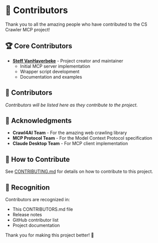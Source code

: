 # 👥 Contributors

Thank you to all the amazing people who have contributed to the CS Crawler MCP project!

## 🏆 Core Contributors

- **[Steff VanHaverbeke](https://github.com/CoachSteff)** - Project creator and maintainer
  - Initial MCP server implementation
  - Wrapper script development
  - Documentation and examples

## 🤝 Contributors

*Contributors will be listed here as they contribute to the project.*

## 🙏 Acknowledgments

- **Crawl4AI Team** - For the amazing web crawling library
- **MCP Protocol Team** - For the Model Context Protocol specification
- **Claude Desktop Team** - For MCP client implementation

## 📝 How to Contribute

See [CONTRIBUTING.md](CONTRIBUTING.md) for details on how to contribute to this project.

## 🎯 Recognition

Contributors are recognized in:
- This CONTRIBUTORS.md file
- Release notes
- GitHub contributor list
- Project documentation

Thank you for making this project better! 🎉

